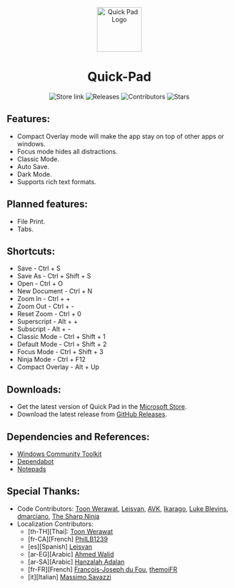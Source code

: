 <p align="center">
  <img alt="Quick Pad Logo" src="QuickPad.UI/QuickPad.UI/Assets/StoreLogo.scale-400.png" width="100px" />
  <h1 align="center">Quick-Pad</h1>
</p>

<p align="center">
  <a style="text-decoration:none" href="https://www.microsoft.com/store/apps/9PDLWQHTLSV3">
    <img src="https://img.shields.io/badge/Microsoft%20Store-Download-orange.svg?style=flat-square" alt="Store link" />
  </a>
  <a style="text-decoration:none" href="https://github.com/UWPCommunity/Quick-Pad/releases">
    <img src="https://img.shields.io/github/release/UWPCommunity/Quick-Pad.svg?style=flat-square" alt="Releases" />
  </a>
  <a style="text-decoration:none" href="https://github.com/UWPCommunity/Quick-Pad/graphs/contributors">
    <img src="https://img.shields.io/github/contributors/UWPCommunity/Quick-Pad?style=flat-square" alt="Contributors" />
  </a>
  <a style="text-decoration:none" href="https://github.com/UWPCommunity/Quick-Pad/stargazers">
    <img src="https://img.shields.io/github/stars/UWPCommunity/Quick-Pad.svg?style=flat-square" alt="Stars" />
  </a>
</p>

## Features:
* Compact Overlay mode will make the app stay on top of other apps or windows.
* Focus mode hides all distractions.
* Classic Mode.
* Auto Save.
* Dark Mode.
* Supports rich text formats.

## Planned features:
* File Print.
* Tabs.

## Shortcuts:
* Save - Ctrl + S
* Save As - Ctrl + Shift + S
* Open - Ctrl + O
* New Document - Ctrl + N
* Zoom In - Ctrl + +
* Zoom Out - Ctrl + -
* Reset Zoom - Ctrl + 0
* Superscript - Alt + +
* Subscript - Alt + -
* Classic Mode - Ctrl + Shift + 1
* Default Mode - Ctrl + Shift + 2
* Focus Mode - Ctrl + Shift + 3
* Ninja Mode - Ctrl + F12
* Compact Overlay - Alt + Up

## Downloads:
* Get the latest version of Quick Pad in the [Microsoft Store](https://www.microsoft.com/store/productId/9PDLWQHTLSV3).
* Download the latest release from [GitHub Releases](https://github.com/UWPCommunity/Quick-Pad/releases).

## Dependencies and References:
* [Windows Community Toolkit](https://github.com/windows-toolkit/WindowsCommunityToolkit)
* [Dependabot](https://dependabot.com/)
* [Notepads](https://github.com/JasonStein/Notepads)

## Special Thanks:

* Code Contributors: [Toon Werawat](https://github.com/ray199), 
[Leisvan](https://github.com/Leisvan), 
[AVK](https://github.com/avknaidu), 
[Ikarago](https://github.com/ikarago), 
[Luke Blevins](https://github.com/duke7553), 
[dmarciano](https://github.com/dmarciano), 
[The Sharp Ninja](https://github.com/sharpninja)
* Localization Contributors: 
    * [th-TH][Thai]: [Toon Werawat](https://github.com/ray1997)
    * [fr-CA][French] [PhilLB1239](https://github.com/PhilLB1239)
    * [es][Spanish] [Leisvan](https://github.com/Leisvan)
    * [ar-EG][Arabic] [Ahmed Walid](https://github.com/ahmed605)
    * [ar-SA][Arabic] [Hanzalah Adalan](https://github.com/Hanzalah-Adalan)
    * [fr-FR][French] [François-Joseph du Fou](https://github.com/FJduFou), [themoiFR](https://github.com/themoiFR)
    * [it][Italian] [Massimo Savazzi](https://github.com/msavazzi)
